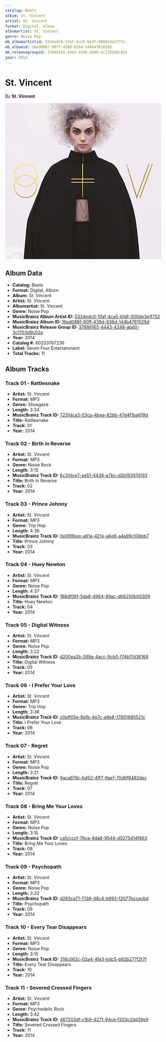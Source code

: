 ```yaml
---
catalog: Beets
album: St. Vincent
artist: St. Vincent
format: Digital, Album
albumartist: St. Vincent
genre: Noise Pop
mb_albumartistid: 5334edc0-5faf-4ca5-b1df-000de3e1f752
mb_albumid: 16ed088f-90ff-439d-836d-144b4781029d
mb_releasegroupid: 37889165-4443-4248-abd0-3c1703d9c02a
year: 2014
---
```


# St. Vincent

By **St. Vincent**

![](../../assets/beetscovers/St_Vincent-St_Vincent.jpg)

## Album Data

- **Catalog:** Beets
- **Format:** Digital, Album
- **Album:** St. Vincent
- **Artist:** St. Vincent
- **Albumartist:** St. Vincent
- **Genre:** Noise Pop
- **MusicBrainz Album Artist ID:** [5334edc0-5faf-4ca5-b1df-000de3e1f752](https://musicbrainz.org/artist/5334edc0-5faf-4ca5-b1df-000de3e1f752)
- **MusicBrainz Album ID:** [16ed088f-90ff-439d-836d-144b4781029d](https://musicbrainz.org/release/16ed088f-90ff-439d-836d-144b4781029d)
- **MusicBrainz Release Group ID:** [37889165-4443-4248-abd0-3c1703d9c02a](https://musicbrainz.org/release-group/37889165-4443-4248-abd0-3c1703d9c02a)
- **Year:** 2014
- **Catalog #:** 60253767236
- **Label:** Seven Four Entertainment
- **Total Tracks:** 11

## Album Tracks

### Track 01 - Rattlesnake

- **Artist:** St. Vincent
- **Format:** MP3
- **Genre:** Shoegaze
- **Length:** 3:34
- **MusicBrainz Track ID:** [7231dca3-03ca-4bea-82bb-47d4f1ba619d](https://musicbrainz.org/recording/7231dca3-03ca-4bea-82bb-47d4f1ba619d)
- **Title:** Rattlesnake
- **Track:** 01
- **Year:** 2014

### Track 02 - Birth in Reverse

- **Artist:** St. Vincent
- **Format:** MP3
- **Genre:** Noise Rock
- **Length:** 3:15
- **MusicBrainz Track ID:** [6c31dce7-ae51-4438-a7bc-d2b19397d193](https://musicbrainz.org/recording/6c31dce7-ae51-4438-a7bc-d2b19397d193)
- **Title:** Birth in Reverse
- **Track:** 02
- **Year:** 2014

### Track 03 - Prince Johnny

- **Artist:** St. Vincent
- **Format:** MP3
- **Genre:** Trip Hop
- **Length:** 4:36
- **MusicBrainz Track ID:** [0e099bee-a61a-421e-a6e8-a4a99c106bb7](https://musicbrainz.org/recording/0e099bee-a61a-421e-a6e8-a4a99c106bb7)
- **Title:** Prince Johnny
- **Track:** 03
- **Year:** 2014

### Track 04 - Huey Newton

- **Artist:** St. Vincent
- **Format:** MP3
- **Genre:** Noise Pop
- **Length:** 4:37
- **MusicBrainz Track ID:** [168df06f-5da8-4964-99ac-d66250b00309](https://musicbrainz.org/recording/168df06f-5da8-4964-99ac-d66250b00309)
- **Title:** Huey Newton
- **Track:** 04
- **Year:** 2014

### Track 05 - Digital Witness

- **Artist:** St. Vincent
- **Format:** MP3
- **Genre:** Noise Pop
- **Length:** 3:22
- **MusicBrainz Track ID:** [d200ea2b-269a-4acc-9cb0-f74b17d36168](https://musicbrainz.org/recording/d200ea2b-269a-4acc-9cb0-f74b17d36168)
- **Title:** Digital Witness
- **Track:** 05
- **Year:** 2014

### Track 06 - I Prefer Your Love

- **Artist:** St. Vincent
- **Format:** MP3
- **Genre:** Trip Hop
- **Length:** 3:36
- **MusicBrainz Track ID:** [c0eff05e-6a1b-4e7c-a8e8-17901890521c](https://musicbrainz.org/recording/c0eff05e-6a1b-4e7c-a8e8-17901890521c)
- **Title:** I Prefer Your Love
- **Track:** 06
- **Year:** 2014

### Track 07 - Regret

- **Artist:** St. Vincent
- **Format:** MP3
- **Genre:** Noise Pop
- **Length:** 3:21
- **MusicBrainz Track ID:** [9aca978c-b452-4ff7-8ae1-70d6f8482dec](https://musicbrainz.org/recording/9aca978c-b452-4ff7-8ae1-70d6f8482dec)
- **Title:** Regret
- **Track:** 07
- **Year:** 2014

### Track 08 - Bring Me Your Loves

- **Artist:** St. Vincent
- **Format:** MP3
- **Genre:** Noise Pop
- **Length:** 3:15
- **MusicBrainz Track ID:** [ca1ccccf-76ca-4da6-9544-d0275414f663](https://musicbrainz.org/recording/ca1ccccf-76ca-4da6-9544-d0275414f663)
- **Title:** Bring Me Your Loves
- **Track:** 08
- **Year:** 2014

### Track 09 - Psychopath

- **Artist:** St. Vincent
- **Format:** MP3
- **Genre:** Noise Pop
- **Length:** 3:32
- **MusicBrainz Track ID:** [d283ca71-7139-48c4-b993-f2077bccecbd](https://musicbrainz.org/recording/d283ca71-7139-48c4-b993-f2077bccecbd)
- **Title:** Psychopath
- **Track:** 09
- **Year:** 2014

### Track 10 - Every Tear Disappears

- **Artist:** St. Vincent
- **Format:** MP3
- **Genre:** Noise Pop
- **Length:** 3:15
- **MusicBrainz Track ID:** [318c062c-02a4-4fa3-bdc5-b82b277f2f7f](https://musicbrainz.org/recording/318c062c-02a4-4fa3-bdc5-b82b277f2f7f)
- **Title:** Every Tear Disappears
- **Track:** 10
- **Year:** 2014

### Track 11 - Severed Crossed Fingers

- **Artist:** St. Vincent
- **Format:** MP3
- **Genre:** Psychedelic Rock
- **Length:** 3:42
- **MusicBrainz Track ID:** [467203df-c1b9-4271-94ce-f203c2dd39e9](https://musicbrainz.org/recording/467203df-c1b9-4271-94ce-f203c2dd39e9)
- **Title:** Severed Crossed Fingers
- **Track:** 11
- **Year:** 2014

